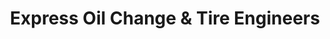 ---
title: "Express Oil Change & Tire Engineers"
url: /montgomery/express-oil-change-and-tire-engineers-mcgehee-road/
shop: tyres
---